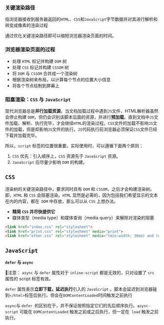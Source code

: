 ### 关键渲染路径

指浏览器接收到服务器返回的`HTML`、`CSS`和`JavaScript`字节数据并对其进行解析和转变成像素的渲染过程

通过优化关键渲染路径即可以缩短浏览器渲染页面的时间。

### 浏览器渲染页面的过程

- 处理 `HTML` 标记并构建 `DOM` 树
- 处理 `CSS` 标记并构建 `CSSOM` 树
- 将 `DOM` 与 `CSSOM` 合并成一个渲染树
- 根据渲染树来布局，以计算每个节点的位置大小信息
- 将各个节点绘制到屏幕上

### 阻塞渲染：`CSS` 与 `JavaScript`

现代浏览器总是**并行加载资源**。当文档加载过程中遇到`JS`文件，HTML解析器虽然会停止构建 `DOM`，但仍会识别该脚本后面的资源，并进行**预加载**。直到文档中`JS`文件加载、解析、执行完毕，才会继续`HTML`的渲染过程。`CSS`文件的加载不影响`JS`文件的加载，但是却影响`JS`文件的执行。`JS`代码执行前浏览器必须保证`CSS`文件已经下载并加载完毕。

所以，`script` 标签的位置很重要。实际使用时，可以遵循下面两个原则：

1. `CSS` 优先：引入顺序上，`CSS` 资源先于 `JavaScript` 资源。
2. `JavaScript` 应尽量少影响 `DOM` 的构建。

## **`CSS`**

渲染树的关键渲染路径中，要求同时具有 `DOM` 和 `CSSOM`，之后才会构建渲染树。即，`HTML` 和 `CSS` 会阻塞渲染。`HTML` 显然是必需的，因为包括我们希望显示的文本在内的内容，都在` DOM` 中存放，那么可以从 `CSS` 上想办法。

- **精简 `CSS` 并尽快提供它**
- 媒体类型（media type）和媒体查询（media query）来解除对渲染的阻塞

```html
<link href="index.css" rel="stylesheet">
<link href="print.css" rel="stylesheet" media="print">
<link href="other.css" rel="stylesheet" media="(min-width: 30em) and (orientation: landscape)">
```

## **`JavaScript`**

**`defer` 与 `async`**

🌟注意： `async` 与 `defer` 属性对于 `inline-script` 都是无效的，只对设置了 `src` 属性的 script 标签有效。

`defer` 属性表示**立即下载，延迟执行**引入的 `JavaScript` 。脚本会延迟到浏览器碰到`</html>`标签后执行。但会在`DOMContentLoaded`时间触发之前执行

`async`与 `defer `的区别在于，并不保证按照指定它们的先后顺序执行。`async-script` 可能在 `DOMContentLoaded` 触发之前或之后执行，但一定在` load` 触发之前执行。